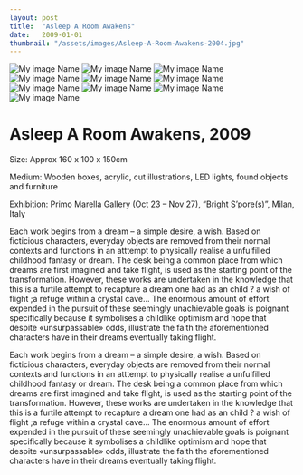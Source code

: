 ```yaml
---
layout: post
title:  "Asleep A Room Awakens"
date:   2009-01-01
thumbnail: "/assets/images/Asleep-A-Room-Awakens-2004.jpg"
---
```


![My image Name](/assets/images/Asleep-A-Room-Awakens-01.jpg)
![My image Name](/assets/images/Asleep-A-Room-Awakens-02.jpg)
![My image Name](/assets/images/Asleep-A-Room-Awakens-03.jpg)
![My image Name](/assets/images/Asleep-A-Room-Awakens-04.jpg)
![My image Name](/assets/images/Asleep-A-Room-Awakens-05.jpg)
![My image Name](/assets/images/Asleep-A-Room-Awakens-06.jpg)
![My image Name](/assets/images/Asleep-A-Room-Awakens-07.jpg)
![My image Name](/assets/images/Asleep-A-Room-Awakens-08.jpg)
![My image Name](/assets/images/Asleep-A-Room-Awakens-09.jpg)
![My image Name](/assets/images/Asleep-A-Room-Awakens-10.jpg)

# Asleep A Room Awakens, 2009</h1>

Size: 
Approx 160 x 100 x 150cm

Medium: 
Wooden boxes, acrylic, cut illustrations, LED lights, found objects and furniture

Exhibition: 
Primo Marella Gallery (Oct 23 – Nov 27), “Bright S’pore(s)”, Milan, Italy

Each work begins from a dream – a simple desire, a wish. Based on ficticious characters, everyday objects are removed from their normal contexts and functions in an atttempt to physically realise a unfulfilled childhood fantasy or dream. The desk being a common place from which dreams are first imagined and take flight, is used as the starting point of the transformation. However, these works are undertaken in the knowledge that this is a furtile attempt to recapture a dream one had as an child ? a wish of flight ;a refuge within a crystal cave… The enormous amount of effort expended in the pursuit of these seemingly unachievable goals is poignant specifically because it symbolises a childlike optimism and hope that despite «unsurpassable» odds, illustrate the faith the aforementioned characters have in their dreams eventually taking flight.

Each work begins from a dream – a simple desire, a wish. Based on ficticious characters, everyday objects are removed from their normal contexts and functions in an atttempt to physically realise a unfulfilled childhood fantasy or dream. The desk being a common place from which dreams are first imagined and take flight, is used as the starting point of the transformation. However, these works are undertaken in the knowledge that this is a furtile attempt to recapture a dream one had as an child ? a wish of flight ;a refuge within a crystal cave… The enormous amount of effort expended in the pursuit of these seemingly unachievable goals is poignant specifically because it symbolises a childlike optimism and hope that despite «unsurpassable» odds, illustrate the faith the aforementioned characters have in their dreams eventually taking flight.